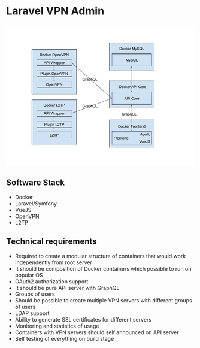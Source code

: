 # Laravel VPN Admin

<img src="./schema.jpg">

## Software Stack
* Docker
* Laravel/Symfony
* VueJS
* OpenVPN
* L2TP

## Technical requirements
* Required to create a modular structure of containers that would work independently from root server
* It should be composition of Docker containers which possible to run on popular OS
* OAuth2 authorization support
* It should be pure API server with GraphQL
* Groups of users
* Should be possible to create multiple VPN servers with different groups of users
* LDAP support
* Ability to generate SSL certificates for different servers
* Monitoring and statistics of usage
* Containers with VPN servers should self announced on API server
* Self testing of everything on build stage
